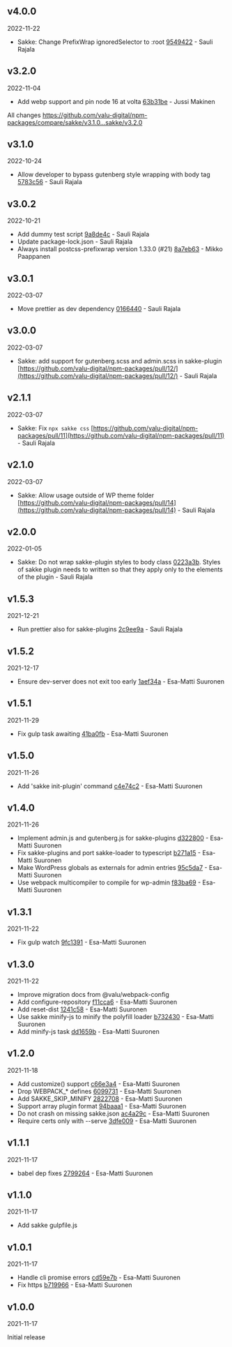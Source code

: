 ## v4.0.0

2022-11-22

-   Sakke: Change PrefixWrap ignoredSelector to :root [9549422](https://github.com/valu-digital/npm-packages/commit/9549422) - Sauli Rajala

## v3.2.0

2022-11-04

-   Add webp support and pin node 16 at volta [63b31be](https://github.com/valu-digital/npm-packages/commit/63b31be) - Jussi Makinen

All changes https://github.com/valu-digital/npm-packages/compare/sakke/v3.1.0...sakke/v3.2.0

## v3.1.0

2022-10-24

-   Allow developer to bypass gutenberg style wrapping with body tag [5783c56](https://github.com/valu-digital/npm-packages/commit/5783c56) - Sauli Rajala

## v3.0.2

2022-10-21

-   Add dummy test script [9a8de4c](https://github.com/valu-digital/npm-packages/commit/9a8de4c) - Sauli Rajala
-   Update package-lock.json - Sauli Rajala
-   Always install postcss-prefixwrap version 1.33.0 (#21) [8a7eb63](https://github.com/valu-digital/npm-packages/commit/8a7eb63) - Mikko Paappanen

## v3.0.1

2022-03-07

-   Move prettier as dev dependency [0166440](https://github.com/valu-digital/npm-packages/commit/0166440) - Sauli Rajala

## v3.0.0

2022-03-07

-   Sakke: add support for gutenberg.scss and admin.scss in sakke-plugin [https://github.com/valu-digital/npm-packages/pull/12/](https://github.com/valu-digital/npm-packages/pull/12/) - Sauli Rajala

## v2.1.1

2022-03-07

-   Sakke: Fix `npx sakke css` [https://github.com/valu-digital/npm-packages/pull/11](https://github.com/valu-digital/npm-packages/pull/11) - Sauli Rajala

## v2.1.0

2022-03-07

-   Sakke: Allow usage outside of WP theme folder [https://github.com/valu-digital/npm-packages/pull/14](https://github.com/valu-digital/npm-packages/pull/14) - Sauli Rajala

## v2.0.0

2022-01-05

-   Sakke: Do not wrap sakke-plugin styles to body class [0223a3b](https://github.com/valu-digital/npm-packages/commit/0223a3b). Styles of sakke plugin needs to written so that they apply only to the elements of the plugin - Sauli Rajala

## v1.5.3

2021-12-21

-   Run prettier also for sakke-plugins [2c9ee9a](https://github.com/valu-digital/npm-packages/commit/2c9ee9a) - Sauli Rajala

## v1.5.2

2021-12-17

-   Ensure dev-server does not exit too early [1aef34a](https://github.com/valu-digital/npm-packages/commit/1aef34a) - Esa-Matti Suuronen

## v1.5.1

2021-11-29

-   Fix gulp task awaiting [41ba0fb](https://github.com/valu-digital/npm-packages/commit/41ba0fb) - Esa-Matti Suuronen



## v1.5.0

2021-11-26

-   Add 'sakke init-plugin' command [c4e74c2](https://github.com/valu-digital/npm-packages/commit/c4e74c2) - Esa-Matti Suuronen

## v1.4.0

2021-11-26

-   Implement admin.js and gutenberg.js for sakke-plugins [d322800](https://github.com/valu-digital/npm-packages/commit/d322800) - Esa-Matti Suuronen
-   Fix sakke-plugins and port sakke-loader to typescript [b271a15](https://github.com/valu-digital/npm-packages/commit/b271a15) - Esa-Matti Suuronen
-   Make WordPress globals as externals for admin entries [95c5da7](https://github.com/valu-digital/npm-packages/commit/95c5da7) - Esa-Matti Suuronen
-   Use webpack multicompiler to compile for wp-admin [f83ba69](https://github.com/valu-digital/npm-packages/commit/f83ba69) - Esa-Matti Suuronen

## v1.3.1

2021-11-22

-   Fix gulp watch [9fc1391](https://github.com/valu-digital/npm-packages/commit/9fc1391) - Esa-Matti Suuronen

## v1.3.0

2021-11-22

-   Improve migration docs from @valu/webpack-config
-   Add configure-repository [f11cca6](https://github.com/valu-digital/npm-packages/commit/f11cca6) - Esa-Matti Suuronen
-   Add reset-dist [1241c58](https://github.com/valu-digital/npm-packages/commit/1241c58) - Esa-Matti Suuronen
-   Use sakke minify-js to minify the polyfill loader [b732430](https://github.com/valu-digital/npm-packages/commit/b732430) - Esa-Matti Suuronen
-   Add minify-js task [dd1659b](https://github.com/valu-digital/npm-packages/commit/dd1659b) - Esa-Matti Suuronen

## v1.2.0

2021-11-18

-   Add customize() support [c66e3a4](https://github.com/valu-digital/npm-packages/commit/c66e3a4) - Esa-Matti Suuronen
-   Drop WEBPACK\_\* defines [6099731](https://github.com/valu-digital/npm-packages/commit/6099731) - Esa-Matti Suuronen
-   Add SAKKE_SKIP_MINIFY [2822708](https://github.com/valu-digital/npm-packages/commit/2822708) - Esa-Matti Suuronen
-   Support array plugin format [94baaa1](https://github.com/valu-digital/npm-packages/commit/94baaa1) - Esa-Matti Suuronen
-   Do not crash on missing sakke.json [ac4a29c](https://github.com/valu-digital/npm-packages/commit/ac4a29c) - Esa-Matti Suuronen
-   Require certs only with --serve [3dfe009](https://github.com/valu-digital/npm-packages/commit/3dfe009) - Esa-Matti Suuronen

## v1.1.1

2021-11-17

-   babel dep fixes [2799264](https://github.com/valu-digital/npm-packages/commit/2799264) - Esa-Matti Suuronen

## v1.1.0

2021-11-17

-   Add sakke gulpfile.js

## v1.0.1

2021-11-17

-   Handle cli promise errors [cd59e7b](https://github.com/valu-digital/npm-packages/commit/cd59e7b) - Esa-Matti Suuronen
-   Fix https [b719966](https://github.com/valu-digital/npm-packages/commit/b719966) - Esa-Matti Suuronen

## v1.0.0

2021-11-17

Initial release

